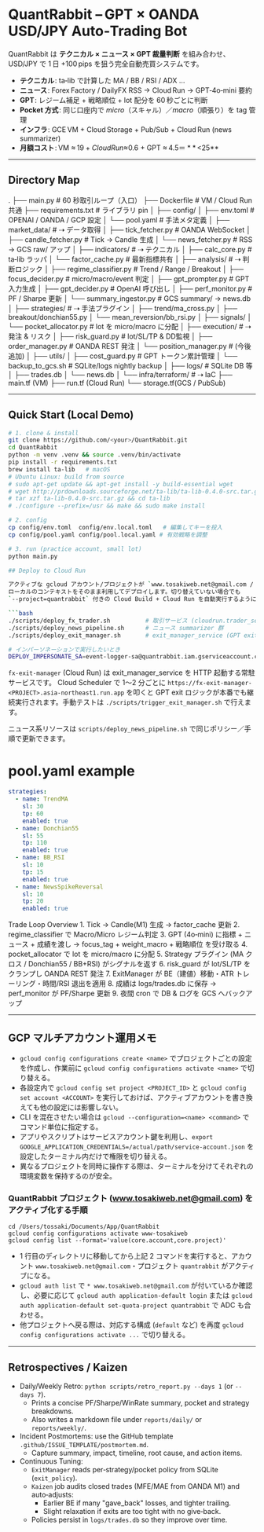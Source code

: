 # QuantRabbit – GPT × OANDA USD/JPY Auto‑Trading Bot

QuantRabbit は **テクニカル × ニュース × GPT 裁量判断** を組み合わせ、  
USD/JPY で 1 日 +100 pips を狙う完全自動売買システムです。  

* **テクニカル** : ta‑lib で計算した MA / BB / RSI / ADX …  
* **ニュース** : Forex Factory / DailyFX RSS → Cloud Run → GPT‑4o‑mini 要約  
* **GPT** : レジーム補足 + 戦略順位 + lot 配分を 60 秒ごとに判断  
* **Pocket 方式** : 同じ口座内で _micro_（スキャル）／_macro_（順張り）を tag 管理  
* **インフラ** : GCE VM + Cloud Storage + Pub/Sub + Cloud Run (news summarizer)  
* **月額コスト** : VM ≈ $19 + Cloud Run ≈ $0.6 + GPT ≈ $4.5 ＝ **$ <25**  

---

## Directory Map

.
├── main.py                  # 60 秒取引ループ（入口）
├── Dockerfile               # VM / Cloud Run 共通
├── requirements.txt         # ライブラリ pin
│
├── config/
│   ├── env.toml             # OPENAI / OANDA / GCP 設定
│   └── pool.yaml            # 手法メタ定義
│
├── market_data/             # ⇢ データ取得
│   ├── tick_fetcher.py      # OANDA WebSocket
│   ├── candle_fetcher.py    # Tick → Candle 生成
│   └── news_fetcher.py      # RSS → GCS raw/ アップ
│
├── indicators/              # ⇢ テクニカル
│   ├── calc_core.py         # ta‑lib ラッパ
│   └── factor_cache.py      # 最新指標共有
│
├── analysis/                # ⇢ 判断ロジック
│   ├── regime_classifier.py # Trend / Range / Breakout
│   ├── focus_decider.py     # micro/macro/event 判定
│   ├── gpt_prompter.py      # GPT 入力生成
│   ├── gpt_decider.py       # OpenAI 呼び出し
│   ├── perf_monitor.py      # PF / Sharpe 更新
│   └── summary_ingestor.py  # GCS summary/ → news.db
│
├── strategies/              # ⇢ 手法プラグイン
│   ├── trend/ma_cross.py
│   ├── breakout/donchian55.py
│   └── mean_reversion/bb_rsi.py
│
├── signals/
│   └── pocket_allocator.py  # lot を micro/macro に分配
│
├── execution/               # ⇢ 発注 & リスク
│   ├── risk_guard.py        # lot/SL/TP & DD監視
│   ├── order_manager.py     # OANDA REST 発注
│   └── position_manager.py  # (今後追加)
│
├── utils/
│   ├── cost_guard.py        # GPT トークン累計管理
│   └── backup_to_gcs.sh     # SQLite/logs nightly backup
│
├── logs/                    # SQLite DB 等
│   ├── trades.db
│   └── news.db
│
└── infra/terraform/         # ⇢ IaC
├── main.tf   (VM)
├── run.tf    (Cloud Run)
└── storage.tf(GCS / PubSub)

---

## Quick Start (Local Demo)

```bash
# 1. clone & install
git clone https://github.com/<your>/QuantRabbit.git
cd QuantRabbit
python -m venv .venv && source .venv/bin/activate
pip install -r requirements.txt
brew install ta-lib   # macOS
# Ubuntu Linux: build from source
# sudo apt-get update && apt-get install -y build-essential wget
# wget http://prdownloads.sourceforge.net/ta-lib/ta-lib-0.4.0-src.tar.gz
# tar xzf ta-lib-0.4.0-src.tar.gz && cd ta-lib
# ./configure --prefix=/usr && make && sudo make install

# 2. config
cp config/env.toml  config/env.local.toml   # 編集してキーを投入
cp config/pool.yaml config/pool.local.yaml # 有効戦略を調整

# 3. run (practice account, small lot)
python main.py

## Deploy to Cloud Run

アクティブな gcloud アカウント/プロジェクトが `www.tosakiweb.net@gmail.com / quantrabbit` のままであれば、
ローカルのコンテキストをそのまま利用してデプロイします。切り替えていない場合でも
`--project=quantrabbit` 付きの Cloud Build + Cloud Run を自動実行するようになりました。

```bash
./scripts/deploy_fx_trader.sh          # 取引サービス (cloudrun.trader_service)
./scripts/deploy_news_pipeline.sh      # ニュース summarizer 群
./scripts/deploy_exit_manager.sh       # exit_manager_service (GPT exit判定)

# インパーソネーションで実行したいとき
DEPLOY_IMPERSONATE_SA=event-logger-sa@quantrabbit.iam.gserviceaccount.com ./scripts/deploy_fx_trader.sh
```

`fx-exit-manager` (Cloud Run) は exit_manager_service を HTTP 起動する常駐サービスです。
Cloud Scheduler で 1〜2 分ごとに `https://fx-exit-manager-<PROJECT>.asia-northeast1.run.app` を叩くと
GPT exit ロジックが本番でも継続実行されます。手動テストは `./scripts/trigger_exit_manager.sh`
で行えます。

ニュース系リソースは `scripts/deploy_news_pipeline.sh` で同じポリシー／手順で更新できます。

# pool.yaml example
```yaml
strategies:
  - name: TrendMA
    sl: 30
    tp: 60
    enabled: true
  - name: Donchian55
    sl: 55
    tp: 110
    enabled: true
  - name: BB_RSI
    sl: 10
    tp: 15
    enabled: true
  - name: NewsSpikeReversal
    sl: 10
    tp: 20
    enabled: true
```

Trade Loop Overview
	1.	Tick → Candle(M1) 生成 → factor_cache 更新
	2.	regime_classifier で Macro/Micro レジーム判定
	3.	GPT (4o‑mini) に指標 + ニュース + 成績を渡し
→ focus_tag + weight_macro + 戦略順位 を受け取る
	4.	pocket_allocator で lot を micro/macro に分配
	5.	Strategy プラグイン (MA クロス / Donchian55 / BB+RSI) がシグナルを返す
	6.	risk_guard が lot/SL/TP をクランプし OANDA REST 発注
	7.	ExitManager が BE（建値）移動・ATR トレーリング・時間/RSI 退出を適用
	8.	成績は logs/trades.db に保存 → perf_monitor が PF/Sharpe 更新
	9.	夜間 cron で DB & ログを GCS へバックアップ

---

## GCP マルチアカウント運用メモ

- `gcloud config configurations create <name>` でプロジェクトごとの設定を作成し、作業前に `gcloud config configurations activate <name>` で切り替える。
- 各設定内で `gcloud config set project <PROJECT_ID>` と `gcloud config set account <ACCOUNT>` を実行しておけば、アクティブアカウントを書き換えても他の設定には影響しない。
- CLI を混在させたい場合は `gcloud --configuration=<name> <command>` でコマンド単位に指定する。
- アプリやスクリプトはサービスアカウント鍵を利用し、`export GOOGLE_APPLICATION_CREDENTIALS=/actual/path/service-account.json` を設定したターミナル内だけで権限を切り替える。
- 異なるプロジェクトを同時に操作する際は、ターミナルを分けてそれぞれの環境変数を保持するのが安全。

### QuantRabbit プロジェクト (www.tosakiweb.net@gmail.com) をアクティブ化する手順

```
cd /Users/tossaki/Documents/App/QuantRabbit
gcloud config configurations activate www-tosakiweb
gcloud config list --format='value(core.account,core.project)'
```

- 1 行目のディレクトリに移動してから上記 2 コマンドを実行すると、アカウント `www.tosakiweb.net@gmail.com`・プロジェクト `quantrabbit` がアクティブになる。
- `gcloud auth list` で `* www.tosakiweb.net@gmail.com` が付いているか確認し、必要に応じて `gcloud auth application-default login` または `gcloud auth application-default set-quota-project quantrabbit` で ADC も合わせる。
- 他プロジェクトへ戻る際は、対応する構成 (`default` など) を再度 `gcloud config configurations activate ...` で切り替える。

---

## Retrospectives / Kaizen

- Daily/Weekly Retro: `python scripts/retro_report.py --days 1` (or `--days 7`).
  - Prints a concise PF/Sharpe/WinRate summary, pocket and strategy breakdowns.
  - Also writes a markdown file under `reports/daily/` or `reports/weekly/`.
- Incident Postmortems: use the GitHub template `.github/ISSUE_TEMPLATE/postmortem.md`.
  - Capture summary, impact, timeline, root cause, and action items.
- Continuous Tuning:
  - `ExitManager` reads per‑strategy/pocket policy from SQLite (`exit_policy`).
  - `Kaizen` job audits closed trades (MFE/MAE from OANDA M1) and auto‑adjusts:
    - Earlier BE if many "gave_back" losses, and tighter trailing.
    - Slight relaxation if exits are too tight with no give‑back.
  - Policies persist in `logs/trades.db` so they improve over time.
